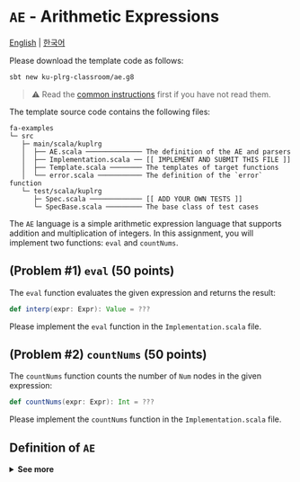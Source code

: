 # `AE` - Arithmetic Expressions

[English](./README.md) | [한국어](./README.ko.md)

Please download the template code as follows:
```bash
sbt new ku-plrg-classroom/ae.g8
```

> :warning: Read the [common instructions](https://github.com/ku-plrg-classroom/docs/blob/main/README.md) first if you have not read them.

The template source code contains the following files:
```
fa-examples
└─ src
   ├─ main/scala/kuplrg
   │  ├── AE.scala ────────────── The definition of the AE and parsers
   │  ├── Implementation.scala ── [[ IMPLEMENT AND SUBMIT THIS FILE ]]
   │  ├── Template.scala ──────── The templates of target functions
   │  └── error.scala ─────────── The definition of the `error` function
   └─ test/scala/kuplrg
      ├─ Spec.scala ───────────── [[ ADD YOUR OWN TESTS ]]
      └─ SpecBase.scala ───────── The base class of test cases
```

The `AE` language is a simple arithmetic expression language that supports
addition and multiplication of integers. In this assignment, you will implement
two functions: `eval` and `countNums`.

## (Problem #1) `eval` (50 points)

The `eval` function evaluates the given expression and returns the result:
```scala
def interp(expr: Expr): Value = ???
```
Please implement the `eval` function in the `Implementation.scala` file.


## (Problem #2) `countNums` (50 points)

The `countNums` function counts the number of `Num` nodes in the given
expression:
```scala
def countNums(expr: Expr): Int = ???
```
Please implement the `countNums` function in the `Implementation.scala` file.


## Definition of `AE`

<details>
<summary markdown="span"><b>See more</b></summary>

### Concrete Syntax

```bnf
<expr>   ::= <number>
           | <expr> "+" <expr>
           | <expr> "*" <expr>
           | "(" <expr> ")"

<digit>  ::= "0" | "1" | ... | "9"
<nat>    ::= <digit> | <digit> <nat>
<number> ::= <nat> | "-" <nat>
```

| Operator | Associativity | Precedence |
|:--------:|:-------------:|:----------:|
| `*`      | Left          | 1          |
| `+`      | Left          | 2          |

### Abstract Syntax

```math
\Large
\begin{array}{lcll}
e
&\texttt{::=}& n & (\texttt{Num}) \\
&\mid& e \; \texttt{+} \; e & (\texttt{Add}) \\
&\mid& e \; \texttt{*} \; e & (\texttt{Mul}) \\
\end{array}
```

### Big-Step Operational Semantics

> :bookmark: The **big-step operational semantics** is also called the **natural
> semantics**.

```math
\Large
\texttt{Num}\frac{
}{
  \vdash n \Rightarrow n
}
\qquad
\texttt{Add}\frac{
  \vdash e_1 \Rightarrow n_1
  \qquad
  \vdash e_2 \Rightarrow n_2
}{
  \vdash e_1 \; \texttt{+} \; e_2 \Rightarrow n_1 + n_2
}
\qquad
\texttt{Mul}\frac{
  \vdash e_1 \Rightarrow n_1
  \qquad
  \vdash e_2 \Rightarrow n_2
}{
  \vdash e_1 \; \texttt{*} \; e_2 \Rightarrow n_1 \times n_2
}
```

</details>
